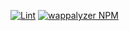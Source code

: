 [![Lint](https://img.shields.io/github/actions/workflow/status/dhavalveera/separate-country-code-n-number/lint.yml)](https://github.com/dhavalveera/separate-country-code-n-number/actions/workflows/lint.yml)
[![wappalyzer NPM](https://img.shields.io/badge/npm-Separate%20Country%20Code%20%26%20Number-brightgreen)](https://www.npmjs.com/package/@dhavalveera/separate-country-code-n-number)
